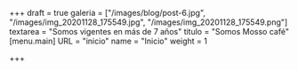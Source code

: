 +++
draft = true
galeria = ["/images/blog/post-6.jpg", "/images/img_20201128_175549.jpg", "/images/img_20201128_175549.png"]
textarea = "Somos vigentes en más de 7 años"
titulo = "Somos Mosso café"
[menu.main]
URL = "inicio"
name = "Inicio"
weight = 1

+++
